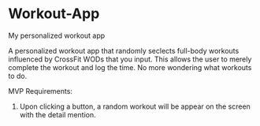 # Workout-App

My personalized workout app

A personalized workout app that randomly seclects full-body workouts
influenced by CrossFit WODs that you input.
This allows the user to merely complete the workout and log the time.
No more wondering what workouts to do.

MVP Requirements:

1. Upon clicking a button, a random workout will be appear on the screen with the detail mention.

